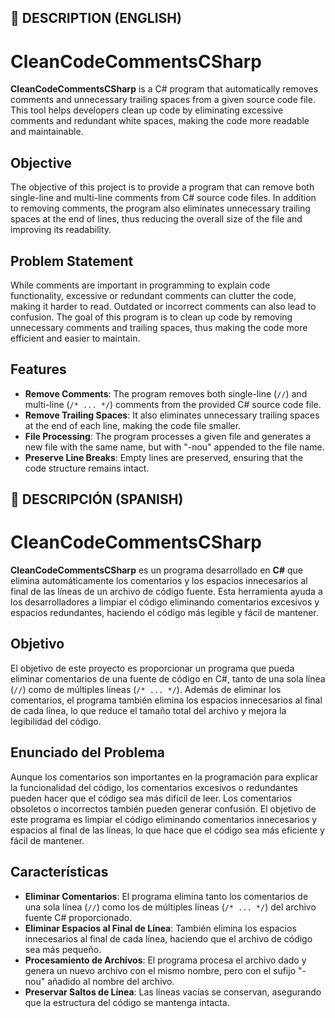 ## 🚀 DESCRIPTION (ENGLISH)
 # CleanCodeCommentsCSharp

**CleanCodeCommentsCSharp** is a C# program that automatically removes comments and unnecessary trailing spaces from a given source code file. This tool helps developers clean up code by eliminating excessive comments and redundant white spaces, making the code more readable and maintainable.

## Objective

The objective of this project is to provide a program that can remove both single-line and multi-line comments from C# source code files. In addition to removing comments, the program also eliminates unnecessary trailing spaces at the end of lines, thus reducing the overall size of the file and improving its readability.

## Problem Statement

While comments are important in programming to explain code functionality, excessive or redundant comments can clutter the code, making it harder to read. Outdated or incorrect comments can also lead to confusion. The goal of this program is to clean up code by removing unnecessary comments and trailing spaces, thus making the code more efficient and easier to maintain.

## Features

- **Remove Comments**: The program removes both single-line (`//`) and multi-line (`/* ... */`) comments from the provided C# source code file.
- **Remove Trailing Spaces**: It also eliminates unnecessary trailing spaces at the end of each line, making the code file smaller.
- **File Processing**: The program processes a given file and generates a new file with the same name, but with "-nou" appended to the file name.
- **Preserve Line Breaks**: Empty lines are preserved, ensuring that the code structure remains intact.


## 🚀 DESCRIPCIÓN (SPANISH)
# CleanCodeCommentsCSharp

**CleanCodeCommentsCSharp** es un programa desarrollado en **C#** que elimina automáticamente los comentarios y los espacios innecesarios al final de las líneas de un archivo de código fuente. Esta herramienta ayuda a los desarrolladores a limpiar el código eliminando comentarios excesivos y espacios redundantes, haciendo el código más legible y fácil de mantener.

## Objetivo

El objetivo de este proyecto es proporcionar un programa que pueda eliminar comentarios de una fuente de código en C#, tanto de una sola línea (`//`) como de múltiples líneas (`/* ... */`). Además de eliminar los comentarios, el programa también elimina los espacios innecesarios al final de cada línea, lo que reduce el tamaño total del archivo y mejora la legibilidad del código.

## Enunciado del Problema

Aunque los comentarios son importantes en la programación para explicar la funcionalidad del código, los comentarios excesivos o redundantes pueden hacer que el código sea más difícil de leer. Los comentarios obsoletos o incorrectos también pueden generar confusión. El objetivo de este programa es limpiar el código eliminando comentarios innecesarios y espacios al final de las líneas, lo que hace que el código sea más eficiente y fácil de mantener.

## Características

- **Eliminar Comentarios**: El programa elimina tanto los comentarios de una sola línea (`//`) como los de múltiples líneas (`/* ... */`) del archivo fuente C# proporcionado.
- **Eliminar Espacios al Final de Línea**: También elimina los espacios innecesarios al final de cada línea, haciendo que el archivo de código sea más pequeño.
- **Procesamiento de Archivos**: El programa procesa el archivo dado y genera un nuevo archivo con el mismo nombre, pero con el sufijo "-nou" añadido al nombre del archivo.
- **Preservar Saltos de Línea**: Las líneas vacías se conservan, asegurando que la estructura del código se mantenga intacta.
